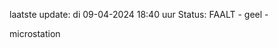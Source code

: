 laatste update: 
di 09-04-2024 18:40   uur 
Status: FAALT - geel - 
<div class="service Y">microstation</div>